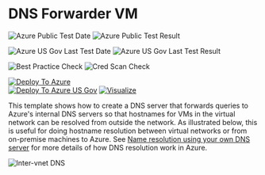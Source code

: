 # DNS Forwarder VM

![Azure Public Test Date](https://azurequickstartsservice.blob.core.windows.net/badges/301-dns-forwarder/PublicLastTestDate.svg)
![Azure Public Test Result](https://azurequickstartsservice.blob.core.windows.net/badges/301-dns-forwarder/PublicDeployment.svg)

![Azure US Gov Last Test Date](https://azurequickstartsservice.blob.core.windows.net/badges/301-dns-forwarder/FairfaxLastTestDate.svg)
![Azure US Gov Last Test Result](https://azurequickstartsservice.blob.core.windows.net/badges/301-dns-forwarder/FairfaxDeployment.svg)

![Best Practice Check](https://azurequickstartsservice.blob.core.windows.net/badges/301-dns-forwarder/BestPracticeResult.svg)
![Cred Scan Check](https://azurequickstartsservice.blob.core.windows.net/badges/301-dns-forwarder/CredScanResult.svg)

[![Deploy To Azure](https://raw.githubusercontent.com/fathym-it/azure-quickstart-templates/master/1-CONTRIBUTION-GUIDE/images/deploytoazure.svg?sanitize=true)](https://portal.azure.com/#create/Microsoft.Template/uri/https%3A%2F%2Fraw.githubusercontent.com%2Ffathym-it%2Fazure-quickstart-templates%2Fmaster%2F301-dns-forwarder%2Fazuredeploy.json)  
[![Deploy To Azure US Gov](https://raw.githubusercontent.com/fathym-it/azure-quickstart-templates/master/1-CONTRIBUTION-GUIDE/images/deploytoazuregov.svg?sanitize=true)](https://portal.azure.us/#create/Microsoft.Template/uri/https%3A%2F%2Fraw.githubusercontent.com%2Ffathym-it%2Fazure-quickstart-templates%2Fmaster%2F301-dns-forwarder%2Fazuredeploy.json)
[![Visualize](https://raw.githubusercontent.com/fathym-it/azure-quickstart-templates/master/1-CONTRIBUTION-GUIDE/images/visualizebutton.svg?sanitize=true)](http://armviz.io/#/?load=https%3A%2F%2Fraw.githubusercontent.com%2Ffathym-it%2Fazure-quickstart-templates%2Fmaster%2F301-dns-forwarder%2Fazuredeploy.json)

This template shows how to create a DNS server that forwards queries to Azure's internal DNS servers so that hostnames for VMs in the virtual network can be resolved from outside the network.  As illustrated below, this is useful for doing hostname resolution between virtual networks or from on-premise machines to Azure. See [Name resolution using your own DNS server](https://azure.microsoft.com/documentation/articles/virtual-networks-name-resolution-for-vms-and-role-instances/#name-resolution-using-your-own-dns-server) for more details of how DNS resolution work in Azure.

![Inter-vnet DNS](https://raw.githubusercontent.com/fathym-it/azure-quickstart-templates/master/301-dns-forwarder/images/inter-vnet-dns.png)


